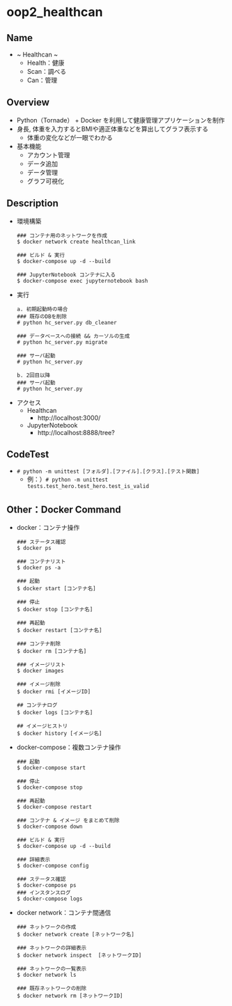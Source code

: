 # oop2_healthcan
## Name
- ~ Healthcan ~
  - Health：健康
  - Scan：調べる
  - Can：管理

## Overview
- Python（Tornade） + Docker を利用して健康管理アプリケーションを制作
- 身長, 体重を入力するとBMIや適正体重などを算出してグラフ表示する
  - 体重の変化などが一眼でわかる
- 基本機能
  - アカウント管理
  - データ追加
  - データ管理
  - グラフ可視化

## Description
- 環境構築
  ```
  ### コンテナ用のネットワークを作成
  $ docker network create healthcan_link

  ### ビルド & 実行
  $ docker-compose up -d --build

  ### JupyterNotebook コンテナに入る
  $ docker-compose exec jupyternotebook bash
  ```
- 実行
  ```
  a. 初期起動時の場合
  ### 既存のDBを削除
  # python hc_server.py db_cleaner

  ### データベースへの接続 && カーソルの生成
  # python hc_server.py migrate

  ### サーバ起動
  # python hc_server.py

  b. 2回目以降
  ### サーバ起動
  # python hc_server.py
  ```
- アクセス
  - Healthcan
    - http://localhost:3000/
  - JupyterNotebook  
    - http://localhost:8888/tree?

## CodeTest
- `# python -m unittest [フォルダ].[ファイル].[クラス].[テスト関数]`
  - 例：）`# python -m unittest tests.test_hero.test_hero.test_is_valid`

## Other：Docker Command
- docker：コンテナ操作
  ```
  ### ステータス確認
  $ docker ps
  
  ### コンテナリスト
  $ docker ps -a
  
  ### 起動
  $ docker start [コンテナ名]
  
  ### 停止
  $ docker stop [コンテナ名]
  
  ### 再起動
  $ docker restart [コンテナ名]
  
  ### コンテナ削除
  $ docker rm [コンテナ名]
  
  ### イメージリスト
  $ docker images
  
  ### イメージ削除
  $ docker rmi [イメージID]
  
  ## コンテナログ
  $ docker logs [コンテナ名]

  ## イメージヒストリ
  $ docker history [イメージ名]
  ```
 - docker-compose：複数コンテナ操作
   ```
   ### 起動
   $ docker-compose start
   
   ### 停止
   $ docker-compose stop
   
   ### 再起動
   $ docker-compose restart
   
   ### コンテナ & イメージ をまとめて削除
   $ docker-compose down
   
   ### ビルド & 実行
   $ docker-compose up -d --build
   
   ### 詳細表示
   $ docker-compose config
    
   ### ステータス確認
   $ docker-compose ps 
   ### インスタンスログ
   $ docker-compose logs
   ```
- docker network：コンテナ間通信
  ```
  ### ネットワークの作成
  $ docker network create [ネットワーク名]
  
  ### ネットワークの詳細表示
  $ docker network inspect  [ネットワークID]    
  
  ### ネットワークの一覧表示
  $ docker network ls
  
  ### 既存ネットワークの削除
  $ docker network rm [ネットワークID]
  ```
